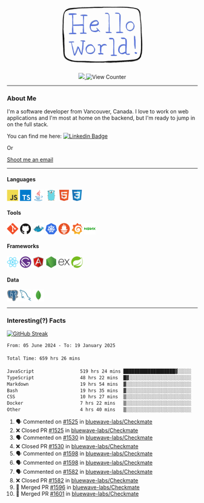 <div align="center">
    <img src="./img/hello_world.webp" height="200px" width="">
    <div>
        <a href="https://www.linkedin.com/in/ajhollid">
            <img src="https://img.shields.io/badge/LinkedIn-blue"/>
        </a>
        <img src="https://komarev.com/ghpvc/?username=ajhollid&color=yellow" alt="View Counter">
    </div>
</div>

---

### About Me

I'm a software developer from Vancouver, Canada. I love to work on web applications and I'm most at home on the backend, but I'm ready to jump in on the full stack.

You can find me here: [![Linkedin Badge](https://img.shields.io/badge/-ajhollid-blue?style=flat&logo=Linkedin&logoColor=white)](https://www.linkedin.com/in/ajhollid)

Or

[Shoot me an email](mailto:ajhollid@gmail.com)

---

#### Languages

<div>
    <img src="./img/devicons/javascript-original.svg" width=30 height=30 alt="JavaScript">
    <img src="/img/devicons/typescript-original.svg" width=30 height=30 alt="TypeScript">
    <img src="./img/devicons/java-original.svg" width=30 height=30 alt="Java">
    <img src="./img/devicons/go-original.svg" width=30 height=30 alt="Golang">
    <img src="./img/devicons/html5-original.svg" width=30 height=30 alt="HTML 5">
    <img src="./img/devicons/css3-original.svg" width=30 height=30 alt="CSS 3">
</div>

#### Tools

<div>
    <img src="./img/devicons/git-original.svg" width=30 height=30 alt="Git">
    <img src="./img/devicons/github-original.svg" width=30 height=30 alt="Github">
    <img src="./img/devicons/docker-original.svg" width=30 
    height=30 alt="Docker">
    <img src="./img/devicons/kubernetes-original.svg" width=30 height=30 alt="K8">
    <img src="./img/devicons/prometheus-original.svg" width=30 height=30 alt="Prometheus">
    <img src="./img/devicons/grafana-original.svg" width=30 height=30 alt="Grafana">
    <img src="./img/devicons/nginx-original.svg" width=30 height=30 alt="Nginx">
</div>

#### Frameworks

<div>
    <img src="./img/devicons/react-original.svg" width=30 height=30 alt="React">
    <img src="./img/devicons/gatsby-original.svg" width=30 height=30 alt="Gatsby">
    <img src="./img/devicons/angularjs-original.svg" width=30 height=30 alt="AngularJS">
    <img src="./img/devicons/nodejs-original.svg" width=30 height=30 alt="NodeJS">
    <img src="./img/devicons/express-original.svg" width=30 height=30 alt="Express">
    <img src="./img/devicons/spring-original.svg" width=30 height=30 alt="Spring">
</div>

#### Data

<div>
    <img src="./img/devicons/postgresql-original.svg" width=30 height=30 alt="Postgresql">
    <img src="./img/devicons/mysql-original.svg" width=30 height=30 alt="Mysql">
    <img src="./img/devicons/mongodb-original.svg" width=30 height=30 alt="MongoDB">
</div>

---

### Interesting(?) Facts

[![GitHub Streak](http://github-readme-streak-stats.herokuapp.com?user=ajhollid)](https://git.io/streak-stats)

 <!--START_SECTION:waka-->

```txt
From: 05 June 2024 - To: 19 January 2025

Total Time: 659 hrs 26 mins

JavaScript                 519 hrs 24 mins ███████████████████▓░░░░░   78.21 %
TypeScript                 48 hrs 22 mins  █▓░░░░░░░░░░░░░░░░░░░░░░░   07.28 %
Markdown                   19 hrs 54 mins  ▓░░░░░░░░░░░░░░░░░░░░░░░░   03.00 %
Bash                       19 hrs 35 mins  ▓░░░░░░░░░░░░░░░░░░░░░░░░   02.95 %
CSS                        10 hrs 27 mins  ▒░░░░░░░░░░░░░░░░░░░░░░░░   01.58 %
Docker                     7 hrs 22 mins   ▒░░░░░░░░░░░░░░░░░░░░░░░░   01.11 %
Other                      4 hrs 40 mins   ▒░░░░░░░░░░░░░░░░░░░░░░░░   00.70 %
```

<!--END_SECTION:waka-->


<!--START_SECTION:activity-->
1. 🗣 Commented on [#1525](https://github.com/bluewave-labs/Checkmate/pull/1525#issuecomment-2604997111) in [bluewave-labs/Checkmate](https://github.com/bluewave-labs/Checkmate)
2. ❌ Closed PR [#1525](https://github.com/bluewave-labs/Checkmate/pull/1525) in [bluewave-labs/Checkmate](https://github.com/bluewave-labs/Checkmate)
3. 🗣 Commented on [#1530](https://github.com/bluewave-labs/Checkmate/pull/1530#issuecomment-2604995046) in [bluewave-labs/Checkmate](https://github.com/bluewave-labs/Checkmate)
4. ❌ Closed PR [#1530](https://github.com/bluewave-labs/Checkmate/pull/1530) in [bluewave-labs/Checkmate](https://github.com/bluewave-labs/Checkmate)
5. 🗣 Commented on [#1598](https://github.com/bluewave-labs/Checkmate/pull/1598#issuecomment-2604991410) in [bluewave-labs/Checkmate](https://github.com/bluewave-labs/Checkmate)
6. 🗣 Commented on [#1598](https://github.com/bluewave-labs/Checkmate/pull/1598#issuecomment-2604989501) in [bluewave-labs/Checkmate](https://github.com/bluewave-labs/Checkmate)
7. 🗣 Commented on [#1582](https://github.com/bluewave-labs/Checkmate/pull/1582#issuecomment-2604985318) in [bluewave-labs/Checkmate](https://github.com/bluewave-labs/Checkmate)
8. ❌ Closed PR [#1582](https://github.com/bluewave-labs/Checkmate/pull/1582) in [bluewave-labs/Checkmate](https://github.com/bluewave-labs/Checkmate)
9. 🎉 Merged PR [#1596](https://github.com/bluewave-labs/Checkmate/pull/1596) in [bluewave-labs/Checkmate](https://github.com/bluewave-labs/Checkmate)
10. 🎉 Merged PR [#1601](https://github.com/bluewave-labs/Checkmate/pull/1601) in [bluewave-labs/Checkmate](https://github.com/bluewave-labs/Checkmate)
<!--END_SECTION:activity-->
